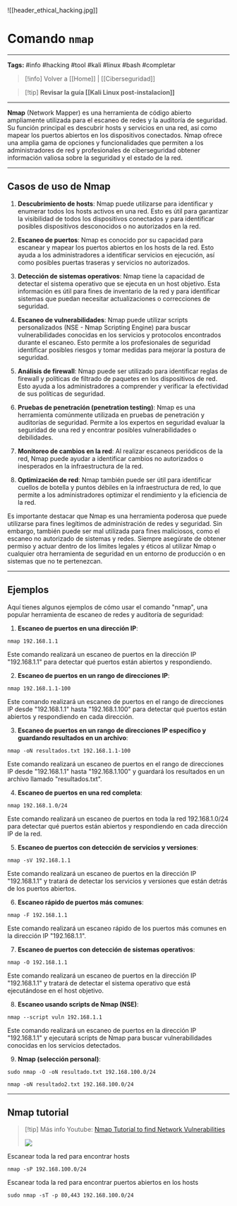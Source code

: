 ![[header_ethical_hacking.jpg]]
# Comando `nmap`

---
**Tags:** #info #hacking #tool #kali #linux #bash #completar 

> [!info] Volver a [[Home]] | [[Ciberseguridad]] 

>[!tip] **Revisar la guía [[Kali Linux post-instalacion]]**

---

**Nmap** (Network Mapper) es una herramienta de código abierto ampliamente utilizada para el escaneo de redes y la auditoría de seguridad. Su función principal es descubrir hosts y servicios en una red, así como mapear los puertos abiertos en los dispositivos conectados. Nmap ofrece una amplia gama de opciones y funcionalidades que permiten a los administradores de red y profesionales de ciberseguridad obtener información valiosa sobre la seguridad y el estado de la red.

---
## Casos de uso de Nmap

1. **Descubrimiento de hosts**: Nmap puede utilizarse para identificar y enumerar todos los hosts activos en una red. Esto es útil para garantizar la visibilidad de todos los dispositivos conectados y para identificar posibles dispositivos desconocidos o no autorizados en la red.

2. **Escaneo de puertos**: Nmap es conocido por su capacidad para escanear y mapear los puertos abiertos en los hosts de la red. Esto ayuda a los administradores a identificar servicios en ejecución, así como posibles puertas traseras y servicios no autorizados.

3. **Detección de sistemas operativos**: Nmap tiene la capacidad de detectar el sistema operativo que se ejecuta en un host objetivo. Esta información es útil para fines de inventario de la red y para identificar sistemas que puedan necesitar actualizaciones o correcciones de seguridad.

4. **Escaneo de vulnerabilidades**: Nmap puede utilizar scripts personalizados (NSE - Nmap Scripting Engine) para buscar vulnerabilidades conocidas en los servicios y protocolos encontrados durante el escaneo. Esto permite a los profesionales de seguridad identificar posibles riesgos y tomar medidas para mejorar la postura de seguridad.

5. **Análisis de firewall**: Nmap puede ser utilizado para identificar reglas de firewall y políticas de filtrado de paquetes en los dispositivos de red. Esto ayuda a los administradores a comprender y verificar la efectividad de sus políticas de seguridad.

6. **Pruebas de penetración (penetration testing)**: Nmap es una herramienta comúnmente utilizada en pruebas de penetración y auditorías de seguridad. Permite a los expertos en seguridad evaluar la seguridad de una red y encontrar posibles vulnerabilidades o debilidades.

7. **Monitoreo de cambios en la red**: Al realizar escaneos periódicos de la red, Nmap puede ayudar a identificar cambios no autorizados o inesperados en la infraestructura de la red.

8. **Optimización de red**: Nmap también puede ser útil para identificar cuellos de botella y puntos débiles en la infraestructura de red, lo que permite a los administradores optimizar el rendimiento y la eficiencia de la red.

Es importante destacar que Nmap es una herramienta poderosa que puede utilizarse para fines legítimos de administración de redes y seguridad. Sin embargo, también puede ser mal utilizada para fines maliciosos, como el escaneo no autorizado de sistemas y redes. Siempre asegúrate de obtener permiso y actuar dentro de los límites legales y éticos al utilizar Nmap o cualquier otra herramienta de seguridad en un entorno de producción o en sistemas que no te pertenezcan.

---
## Ejemplos

Aquí tienes algunos ejemplos de cómo usar el comando "nmap", una popular herramienta de escaneo de redes y auditoría de seguridad:

1. **Escaneo de puertos en una dirección IP**:

```
nmap 192.168.1.1
```

Este comando realizará un escaneo de puertos en la dirección IP "192.168.1.1" para detectar qué puertos están abiertos y respondiendo.

2. **Escaneo de puertos en un rango de direcciones IP**:

```
nmap 192.168.1.1-100
```

Este comando realizará un escaneo de puertos en el rango de direcciones IP desde "192.168.1.1" hasta "192.168.1.100" para detectar qué puertos están abiertos y respondiendo en cada dirección.

3. **Escaneo de puertos en un rango de direcciones IP específico y guardando resultados en un archivo**:

```
nmap -oN resultados.txt 192.168.1.1-100
```

Este comando realizará un escaneo de puertos en el rango de direcciones IP desde "192.168.1.1" hasta "192.168.1.100" y guardará los resultados en un archivo llamado "resultados.txt".

4. **Escaneo de puertos en una red completa**:

```
nmap 192.168.1.0/24
```

Este comando realizará un escaneo de puertos en toda la red 192.168.1.0/24 para detectar qué puertos están abiertos y respondiendo en cada dirección IP de la red.

5. **Escaneo de puertos con detección de servicios y versiones**:

```
nmap -sV 192.168.1.1
```

Este comando realizará un escaneo de puertos en la dirección IP "192.168.1.1" y tratará de detectar los servicios y versiones que están detrás de los puertos abiertos.

6. **Escaneo rápido de puertos más comunes**:

```
nmap -F 192.168.1.1
```

Este comando realizará un escaneo rápido de los puertos más comunes en la dirección IP "192.168.1.1".

7. **Escaneo de puertos con detección de sistemas operativos**:

```
nmap -O 192.168.1.1
```

Este comando realizará un escaneo de puertos en la dirección IP "192.168.1.1" y tratará de detectar el sistema operativo que está ejecutándose en el host objetivo.

8. **Escaneo usando scripts de Nmap (NSE)**:

```
nmap --script vuln 192.168.1.1
```

Este comando realizará un escaneo de puertos en la dirección IP "192.168.1.1" y ejecutará scripts de Nmap para buscar vulnerabilidades conocidas en los servicios detectados.

9. **Nmap (selección personal)**:

```
sudo nmap -O -oN resultado.txt 192.168.100.0/24
```

```
nmap -oN resultado2.txt 192.168.100.0/24
```

---
## Nmap tutorial

>[!tip] Más info
>Youtube: [Nmap Tutorial to find Network Vulnerabilities](https://www.youtube.com/watch?v=4t4kBkMsDbQ)
> 
> ![](https://www.youtube.com/watch?v=4t4kBkMsDbQ)

Escanear toda la red para encontrar hosts
```
nmap -sP 192.168.100.0/24
```

Escanear toda la red para encontrar puertos abiertos en los hosts
```
sudo nmap -sT -p 80,443 192.168.100.0/24
```













